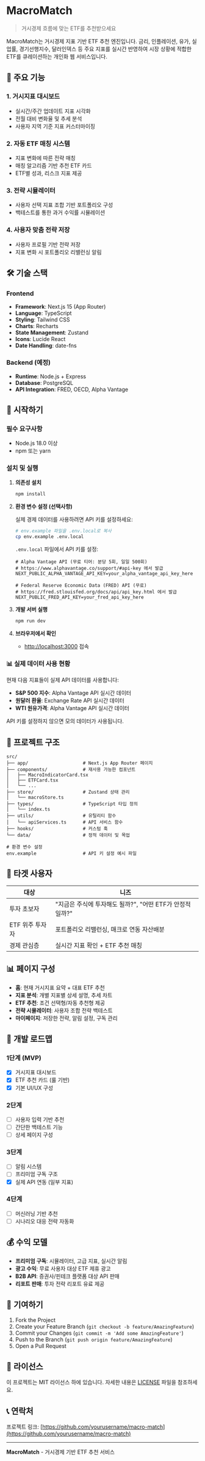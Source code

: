 # MacroMatch

> 거시경제 흐름에 맞는 ETF를 추천받으세요

MacroMatch는 거시경제 지표 기반 ETF 추천 엔진입니다. 금리, 인플레이션, 유가, 실업률, 경기선행지수, 달러인덱스 등 주요 지표를 실시간 반영하여 시장 상황에 적합한 ETF를 큐레이션하는 개인화 웹 서비스입니다.

## 🎯 주요 기능

### 1. 거시지표 대시보드

- 실시간/주간 업데이트 지표 시각화
- 전월 대비 변화율 및 추세 분석
- 사용자 지역 기준 지표 커스터마이징

### 2. 자동 ETF 매칭 시스템

- 지표 변화에 따른 전략 매칭
- 매칭 알고리즘 기반 추천 ETF 카드
- ETF별 성과, 리스크 지표 제공

### 3. 전략 시뮬레이터

- 사용자 선택 지표 조합 기반 포트폴리오 구성
- 백테스트를 통한 과거 수익률 시뮬레이션

### 4. 사용자 맞춤 전략 저장

- 사용자 프로필 기반 전략 저장
- 지표 변화 시 포트폴리오 리밸런싱 알림

## 🛠️ 기술 스택

### Frontend

- **Framework**: Next.js 15 (App Router)
- **Language**: TypeScript
- **Styling**: Tailwind CSS
- **Charts**: Recharts
- **State Management**: Zustand
- **Icons**: Lucide React
- **Date Handling**: date-fns

### Backend (예정)

- **Runtime**: Node.js + Express
- **Database**: PostgreSQL
- **API Integration**: FRED, OECD, Alpha Vantage

## 🚀 시작하기

### 필수 요구사항

- Node.js 18.0 이상
- npm 또는 yarn

### 설치 및 실행

1. **의존성 설치**

   ```bash
   npm install
   ```

2. **환경 변수 설정 (선택사항)**

   실제 경제 데이터를 사용하려면 API 키를 설정하세요:

   ```bash
   # env.example 파일을 .env.local로 복사
   cp env.example .env.local
   ```

   `.env.local` 파일에서 API 키를 설정:

   ```env
   # Alpha Vantage API (무료 티어: 분당 5회, 일일 500회)
   # https://www.alphavantage.co/support/#api-key 에서 발급
   NEXT_PUBLIC_ALPHA_VANTAGE_API_KEY=your_alpha_vantage_api_key_here

   # Federal Reserve Economic Data (FRED) API (무료)
   # https://fred.stlouisfed.org/docs/api/api_key.html 에서 발급
   NEXT_PUBLIC_FRED_API_KEY=your_fred_api_key_here
   ```

3. **개발 서버 실행**

   ```bash
   npm run dev
   ```

4. **브라우저에서 확인**
   - [http://localhost:3000](http://localhost:3000) 접속

### 📊 실제 데이터 사용 현황

현재 다음 지표들이 실제 API 데이터를 사용합니다:

- **S&P 500 지수**: Alpha Vantage API 실시간 데이터
- **원달러 환율**: Exchange Rate API 실시간 데이터
- **WTI 원유가격**: Alpha Vantage API 실시간 데이터

API 키를 설정하지 않으면 모의 데이터가 사용됩니다.

## 📁 프로젝트 구조

```
src/
├── app/                    # Next.js App Router 페이지
├── components/             # 재사용 가능한 컴포넌트
│   ├── MacroIndicatorCard.tsx
│   ├── ETFCard.tsx
│   └── ...
├── store/                  # Zustand 상태 관리
│   └── macroStore.ts
├── types/                  # TypeScript 타입 정의
│   └── index.ts
├── utils/                  # 유틸리티 함수
│   └── apiServices.ts      # API 서비스 함수
├── hooks/                  # 커스텀 훅
└── data/                   # 정적 데이터 및 목업

# 환경 변수 설정
env.example                 # API 키 설정 예시 파일
```

## 🎯 타겟 사용자

| 대상            | 니즈                                                     |
| --------------- | -------------------------------------------------------- |
| 투자 초보자     | "지금은 주식에 투자해도 될까?", "어떤 ETF가 안정적일까?" |
| ETF 위주 투자자 | 포트폴리오 리밸런싱, 매크로 연동 자산배분                |
| 경제 관심층     | 실시간 지표 확인 + ETF 추천 매칭                         |

## 📊 페이지 구성

- **홈**: 현재 거시지표 요약 + 대표 ETF 추천
- **지표 분석**: 개별 지표별 상세 설명, 추세 차트
- **ETF 추천**: 조건 선택형/자동 추천형 제공
- **전략 시뮬레이터**: 사용자 조합 전략 백테스트
- **마이페이지**: 저장한 전략, 알림 설정, 구독 관리

## 🔄 개발 로드맵

### 1단계 (MVP)

- [x] 거시지표 대시보드
- [x] ETF 추천 카드 (룰 기반)
- [x] 기본 UI/UX 구성

### 2단계

- [ ] 사용자 입력 기반 추천
- [ ] 간단한 백테스트 기능
- [ ] 상세 페이지 구성

### 3단계

- [ ] 알림 시스템
- [ ] 프리미엄 구독 구조
- [x] 실제 API 연동 (일부 지표)

### 4단계

- [ ] 머신러닝 기반 추천
- [ ] 시나리오 대응 전략 자동화

## 💰 수익 모델

- **프리미엄 구독**: 시뮬레이터, 고급 지표, 실시간 알림
- **광고 수익**: 무료 사용자 대상 ETF 제휴 광고
- **B2B API**: 증권사/핀테크 플랫폼 대상 API 판매
- **리포트 판매**: 투자 전략 리포트 유료 제공

## 🤝 기여하기

1. Fork the Project
2. Create your Feature Branch (`git checkout -b feature/AmazingFeature`)
3. Commit your Changes (`git commit -m 'Add some AmazingFeature'`)
4. Push to the Branch (`git push origin feature/AmazingFeature`)
5. Open a Pull Request

## 📄 라이선스

이 프로젝트는 MIT 라이선스 하에 있습니다. 자세한 내용은 [LICENSE](LICENSE) 파일을 참조하세요.

## 📞 연락처

프로젝트 링크: [https://github.com/yourusername/macro-match](https://github.com/yourusername/macro-match)

---

**MacroMatch** - 거시경제 기반 ETF 추천 서비스
